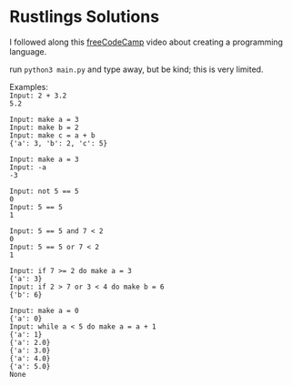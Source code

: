 # Rustlings Solutions

I followed along this [freeCodeCamp](https://www.youtube.com/watch?v=1WpKsY9LBlY) video about creating a programming language.

run `python3 main.py` and type away, but be kind; this is very limited.

Examples:<br>
`Input: 2 + 3.2` <br>
`5.2`

`Input: make a = 3` <br>
`Input: make b = 2`<br>
`Input: make c = a + b`<br>
`{'a': 3, 'b': 2, 'c': 5}`<br>

`Input: make a = 3` <br>
`Input: -a`<br>
`-3`<br>

`Input: not 5 == 5` <br>
`0`<br>
`Input: 5 == 5` <br>
`1`<br>

`Input: 5 == 5 and 7 < 2` <br>
`0`<br>
`Input: 5 == 5 or 7 < 2` <br>
`1`<br>

`Input: if 7 >= 2 do make a = 3` <br>
`{'a': 3}`<br>
`Input: if 2 > 7 or 3 < 4 do make b = 6` <br>
`{'b': 6}`<br>

`Input: make a = 0` <br>
`{'a': 0}`<br>
`Input: while a < 5 do make a = a + 1` <br>
`{'a': 1}`<br>
`{'a': 2.0}`<br>
`{'a': 3.0}`<br>
`{'a': 4.0}`<br>
`{'a': 5.0}`<br>
`None`<br>
